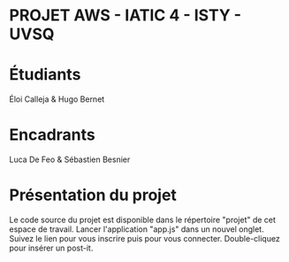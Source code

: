 # PROJET AWS - IATIC 4 - ISTY - UVSQ

# Étudiants
Éloi Calleja & Hugo Bernet

# Encadrants
Luca De Feo & Sébastien Besnier

# Présentation du projet
Le code source du projet est disponible dans le répertoire "projet" de cet espace de travail.
Lancer l'application "app.js" dans un nouvel onglet.
Suivez le lien pour vous inscrire puis pour vous connecter.
Double-cliquez pour insérer un post-it.